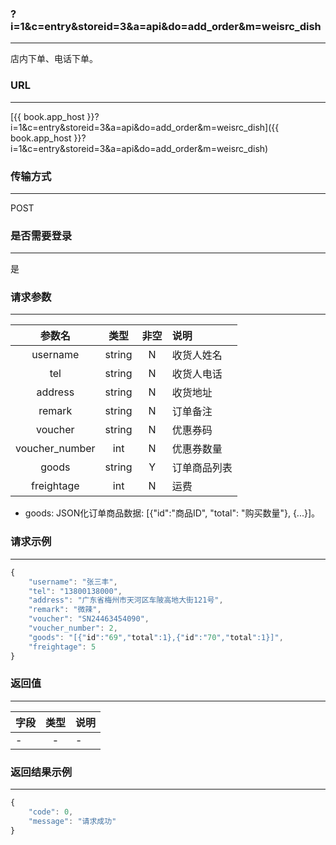 ### ?i=1&c=entry&storeid=3&a=api&do=add_order&m=weisrc_dish

---

店内下单、电话下单。

### URL

---

[{{ book.app_host }}?i=1&c=entry&storeid=3&a=api&do=add_order&m=weisrc_dish]({{ book.app_host }}?i=1&c=entry&storeid=3&a=api&do=add_order&m=weisrc_dish)

### 传输方式

---

POST

### 是否需要登录

---

是


### 请求参数

---

| 参数名 | 类型 | 非空 | 说明 |
| :---: | :---: | :---: | :--- |
| username | string | N | 收货人姓名 |
| tel | string | N | 收货人电话 |
| address | string | N | 收货地址 |
| remark | string | N | 订单备注 |
| voucher | string | N | 优惠券码 |
| voucher_number | int | N | 优惠券数量 |
| goods | string | Y | 订单商品列表 |
| freightage | int | N | 运费 |

- goods: JSON化订单商品数据: [{"id":"商品ID", "total": "购买数量"}, {...}]。


### 请求示例

---
``` js
{
    "username": "张三丰",
    "tel": "13800138000",
    "address": "广东省梅州市天河区车陂高地大街121号",
    "remark": "微辣",
    "voucher": "SN24463454090",
    "voucher_number": 2,
    "goods": "[{"id":"69","total":1},{"id":"70","total":1}]",
    "freightage": 5
}
```


### 返回值

---

| 字段 | 类型 | 说明 |
| :--- | :---: | :--- |
| - | - | - |

### 返回结果示例

---

``` js
{
    "code": 0,
    "message": "请求成功"
}
```